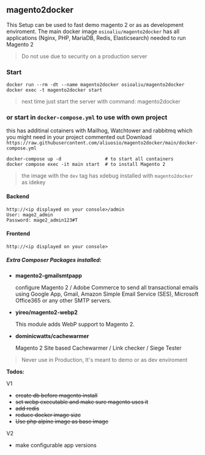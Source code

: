 ## magento2docker

This Setup can be used to fast demo magento 2 or as as development enviroment.
The main docker image `osioaliu/magento2docker` has all applications (Nginx, PHP, MariaDB, Redis, Elasticsearch) needed to run Magento 2
> Do not use due to security on a production server

### Start 

    docker run --rm -dt --name magento2docker osioaliu/magento2docker
    docker exec -t magento2docker start

> next time just start the server with command: magento2docker 

### or start in `docker-compose.yml` to use with own project
  this has additinal cotainers with Mailhog, Watchtower and rabbitmq which you might need in your project commented out
  Download `https://raw.githubusercontent.com/aliuosio/magento2docker/main/docker-compose.yml`
  
    docker-compose up -d                # to start all containers
    docker compose exec -it main start  # to install Magento 2
> the image with the `dev` tag has xdebug installed with `magento2docker` as idekey

#### Backend
    http://<ip displayed on your console>/admin
    User: mage2_admin
    Password: mage2_admin123#T

#### Frontend
    http://<ip displayed on your console>

##### Extra Composer Packages installed:
* **magento2-gmailsmtpapp**
   
  configure Magento 2 / Adobe Commerce to send all transactional emails using Google App, Gmail, Amazon Simple Email Service (SES), Microsoft Office365 or any other SMTP servers.


* **yireo/magento2-webp2**

    This module adds WebP support to Magento 2.


* **dominicwatts/cachewarmer**

  Magento 2 Site based Cachewarmer / Link checker / Siege Tester

> Never use in Production, It's meant to demo or as dev enviroment

**Todos:**

V1
* ~~create db before magento install~~
* ~~set webp executable and make sure magento uses it~~
* ~~add redis~~
* ~~reduce docker image size~~
* ~~Use php alpine image as base image~~

V2
* make configurable app versions
